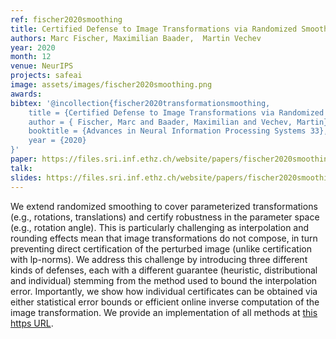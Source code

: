 ```yaml
---
ref: fischer2020smoothing
title: Certified Defense to Image Transformations via Randomized Smoothing
authors: Marc Fischer, Maximilian Baader,  Martin Vechev
year: 2020
month: 12
venue: NeurIPS
projects: safeai
image: assets/images/fischer2020smoothing.png
awards:
bibtex: '@incollection{fischer2020transformationsmoothing,
    title = {Certified Defense to Image Transformations via Randomized Smoothing},
    author = { Fischer, Marc and Baader, Maximilian and Vechev, Martin},
	booktitle = {Advances in Neural Information Processing Systems 33},
    year = {2020}
}'
paper: https://files.sri.inf.ethz.ch/website/papers/fischer2020smoothing.pdf
talk: 
slides: https://files.sri.inf.ethz.ch/website/papers/fischer2020smoothing-poster.pdf
---
```


We extend randomized smoothing to cover parameterized transformations (e.g., rotations, translations) and certify robustness in the parameter space (e.g., rotation angle). This is particularly challenging as interpolation and rounding effects mean that image transformations do not compose, in turn preventing direct certification of the perturbed image (unlike certification with lp-norms). We address this challenge by introducing three different kinds of defenses, each with a different guarantee (heuristic, distributional and individual) stemming from the method used to bound the interpolation error. Importantly, we show  how individual certificates can be obtained via either statistical error bounds or efficient online inverse computation of the image transformation. We provide an implementation of all methods at [this https URL](https://github.com/eth-sri/transformation-smoothing). 
